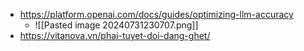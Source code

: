 - https://platform.openai.com/docs/guides/optimizing-llm-accuracy
	- ![[Pasted image 20240731230707.png]]
- https://vitanova.vn/phai-tuyet-doi-dang-ghet/